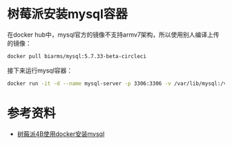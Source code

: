 # 树莓派安装mysql容器

在docker hub中，mysql官方的镜像不支持armv7架构，所以使用别人编译上传的镜像：

```sh
docker pull biarms/mysql:5.7.33-beta-circleci
```

接下来运行mysql容器：

```sh
docker run -it -d --name mysql-server -p 3306:3306 -v /var/lib/mysql:/var/lib/mysql -e MYSQL_ROOT_PASSWORD=111111 --restart always biarms/mysql:5.7.33-beta-circleci
```

# 参考资料

- [树莓派4B使用docker安装mysql](https://blog.csdn.net/weixin_39875842/article/details/113461578)

